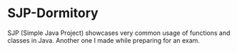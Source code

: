 # SJP-Dormitory
SJP (Simple Java Project) showcases very common usage of functions and classes in Java. Another one I made while preparing for an exam. 
